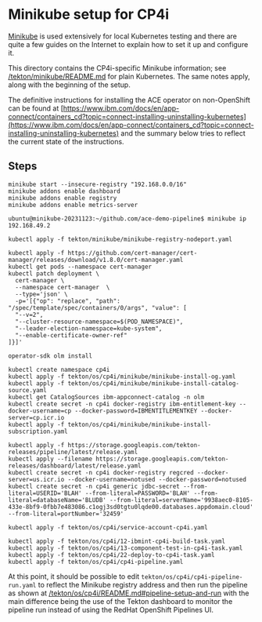 # Minikube setup for CP4i

[Minikube](https://minikube.sigs.k8s.io/docs/) is used extensively for local Kubernetes testing
and there are quite a few guides on the Internet to explain how to set it up and configure it.

This directory contains the CP4i-specific Minikube information; see [/tekton/minikube/README.md](/tekton/minikube/README.md)
for plain Kubernetes. The same notes apply, along with the beginning of the setup.

The definitive instructions for installing the ACE operator on non-OpenShift can be found at [https://www.ibm.com/docs/en/app-connect/containers_cd?topic=connect-installing-uninstalling-kubernetes](https://www.ibm.com/docs/en/app-connect/containers_cd?topic=connect-installing-uninstalling-kubernetes)
and the summary below tries to reflect the current state of the instructions.

## Steps

```
minikube start --insecure-registry "192.168.0.0/16"
minikube addons enable dashboard
minikube addons enable registry
minikube addons enable metrics-server

ubuntu@minikube-20231123:~/github.com/ace-demo-pipeline$ minikube ip
192.168.49.2

kubectl apply -f tekton/minikube/minikube-registry-nodeport.yaml

kubectl apply -f https://github.com/cert-manager/cert-manager/releases/download/v1.8.0/cert-manager.yaml
kubectl get pods --namespace cert-manager
kubectl patch deployment \
  cert-manager \
  --namespace cert-manager  \
  --type='json' \
  -p='[{"op": "replace", "path": "/spec/template/spec/containers/0/args", "value": [
  "--v=2",
  "--cluster-resource-namespace=$(POD_NAMESPACE)",
  "--leader-election-namespace=kube-system",
  "--enable-certificate-owner-ref"
]}]'

operator-sdk olm install

kubectl create namespace cp4i
kubectl apply -f tekton/os/cp4i/minikube/minikube-install-og.yaml
kubectl apply -f tekton/os/cp4i/minikube/minikube-install-catalog-source.yaml
kubectl get CatalogSources ibm-appconnect-catalog -n olm
kubectl create secret -n cp4i docker-registry ibm-entitlement-key --docker-username=cp --docker-password=IBMENTITLEMENTKEY --docker-server=cp.icr.io
kubectl apply -f tekton/os/cp4i/minikube/minikube-install-subscription.yaml

kubectl apply -f https://storage.googleapis.com/tekton-releases/pipeline/latest/release.yaml
kubectl apply --filename https://storage.googleapis.com/tekton-releases/dashboard/latest/release.yaml
kubectl create secret -n cp4i docker-registry regcred --docker-server=us.icr.io --docker-username=notused --docker-password=notused
kubectl create secret -n cp4i generic jdbc-secret --from-literal=USERID='BLAH' --from-literal=PASSWORD='BLAH' --from-literal=databaseName='BLUDB' --from-literal=serverName='9938aec0-8105-433e-8bf9-0fbb7e483086.c1ogj3sd0tgtu0lqde00.databases.appdomain.cloud' --from-literal=portNumber='32459'

kubectl apply -f tekton/os/cp4i/service-account-cp4i.yaml

kubectl apply -f tekton/os/cp4i/12-ibmint-cp4i-build-task.yaml
kubectl apply -f tekton/os/cp4i/13-component-test-in-cp4i-task.yaml
kubectl apply -f tekton/os/cp4i/22-deploy-to-cp4i-task.yaml
kubectl apply -f tekton/os/cp4i/cp4i-pipeline.yaml
```

At this point, it should be possible to edit `tekton/os/cp4i/cp4i-pipeline-run.yaml` to reflect
the Minikube registry address and then run the pipeline as shown at [/tekton/os/cp4i/README.md#pipeline-setup-and-run](/tekton/os/cp4i/README.md#pipeline-setup-and-run)
with the main difference being the use of the Tekton dashboard to monitor the pipeline run
instead of using the RedHat OpenShift Pipelines UI.
